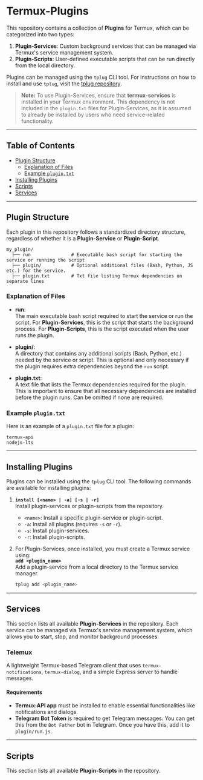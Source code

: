 # Termux-Plugins  
This repository contains a collection of **Plugins** for Termux, which can be categorized into two types:  

1. **Plugin-Services**: Custom background services that can be managed via Termux's service management system.  
2. **Plugin-Scripts**: User-defined executable scripts that can be run directly from the local directory.  

Plugins can be managed using the `tplug` CLI tool. For instructions on how to install and use `tplug`, visit the [tplug repository](https://github.com/dev-diaries41/termux-plugin-cli.git).  

> **Note:** To use Plugin-Services, ensure that **termux-services** is installed in your Termux environment. This dependency is not included in the `plugin.txt` files for Plugin-Services, as it is assumed to already be installed by users who need service-related functionality.  

---

## Table of Contents  

- [Plugin Structure](#plugin-structure)  
  - [Explanation of Files](#explanation-of-files)  
  - [Example `plugin.txt`](#example-plugintxt)  
- [Installing Plugins](#installing-plugins)  
- [Scripts](#scripts)  
- [Services](#services)  

---

## Plugin Structure  

Each plugin in this repository follows a standardized directory structure, regardless of whether it is a **Plugin-Service** or **Plugin-Script**.  

```
my_plugin/  
  ├── run               # Executable bash script for starting the service or running the script  
  ├── plugin/           # Optional additional files (Bash, Python, JS etc.) for the service.  
  ├── plugin.txt        # Txt file listing Termux dependencies on separate lines  
```  

### Explanation of Files  

- **run**:  
  The main executable bash script required to start the service or run the script. For **Plugin-Services**, this is the script that starts the background process. For **Plugin-Scripts**, this is the script executed when the user runs the plugin.  

- **plugin/**:  
  A directory that contains any additional scripts (Bash, Python, etc.) needed by the service or script. This is optional and only necessary if the plugin requires extra dependencies beyond the `run` script.  

- **plugin.txt**:  
  A text file that lists the Termux dependencies required for the plugin. This is important to ensure that all necessary dependencies are installed before the plugin runs. Can be omitted if none are required.  

### Example `plugin.txt`  

Here is an example of a `plugin.txt` file for a plugin:  

```
termux-api  
nodejs-lts  
```  

---

## Installing Plugins  

Plugins can be installed using the `tplug` CLI tool. The following commands are available for installing plugins:  

1. **`install [<name> | -a] [-s | -r]`**  
   Install plugin-services or plugin-scripts from the repository.  
   - `<name>`: Install a specific plugin-service or plugin-script.  
   - `-a`: Install all plugins (requires `-s` or `-r`).  
   - `-s`: Install plugin-services.  
   - `-r`: Install plugin-scripts.  

2. For Plugin-Services, once installed, you must create a Termux service using:  
   **`add <plugin_name>`**  
   Add a plugin-service from a local directory to the Termux service manager.  

   ```bash  
   tplug add <plugin_name>  
   ```  

---

## Services  

This section lists all available **Plugin-Services** in the repository. Each service can be managed via Termux's service management system, which allows you to start, stop, and monitor background processes.  

### **Telemux**  
A lightweight Termux-based Telegram client that uses `termux-notifications`, `termux-dialog`, and a simple Express server to handle messages.  

#### **Requirements**  
- **Termux:API app** must be installed to enable essential functionalities like notifications and dialogs.  
- **Telegram Bot Token** is required to get Telegram messages. You can get this from the `Bot Father` bot in Telegram. Once you have this, add it to `plugin/run.js`.  

---

## Scripts  

This section lists all available **Plugin-Scripts** in the repository.  